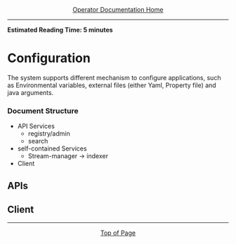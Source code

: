 <div align="center"><a href="/onestop/operator">Operator Documentation Home</a></div>
<hr>

**Estimated Reading Time: 5 minutes**

# Configuration 
The system supports different mechanism to configure applications, such as Environmental variables, external files (either Yaml, Property file) and java arguments. 

### Document Structure
* API Services
    * registry/admin
    * search 
* self-contained Services 
    * Stream-manager -> indexer 
* Client

## APIs

## Client

<hr>
<div align="center"><a href="#">Top of Page</a></div>
